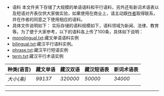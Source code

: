 - 语料
本文件夹下存储了大规模的单语语料和平行语料，另外还有新词术语表以及短语对齐表仅供大家做实验，如果使用在商业上，请主动跟[作者](https://shajiu.github.io/)取得联系，并在作者的同意之下使用相应的语料。
- 具体文件说明如下：
实际存储的语料规模如下，语料领域为新闻、法律、教育等。为了便于大家参考，以下的语料各上传了100条，具体如下说明：
- [monolingual.txt](https://github.com/Shajiu/Corpus/blob/master/corpus/monolingual.txt):藏文单语语料实例
- [bilingual.txt](https://github.com/Shajiu/Corpus/blob/master/corpus/bilingual.txt):藏汉平行语料实例。
- [phrase.txt](https://github.com/Shajiu/Corpus/blob/master/corpus/phrase.txt):藏汉平行短语实例
- [term.txt](https://github.com/Shajiu/Corpus/blob/master/corpus/term.txt):藏汉平行术语实例

|**种类(语言)**|**藏文单语**| **藏汉双语**|**藏汉短语表**|**新词术语表**|
|--|--|--|--|--|
|*大小(条)*|*99137*| *320000* |*50000*|*34000*|
|  |  |  |  |   |
---
